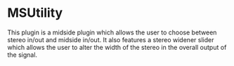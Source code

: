 # MSUtility   
This plugin is a midside plugin which allows the user to choose between stereo in/out and midside in/out. It also features a stereo widener slider which allows the user to alter the width of the stereo in the overall output of the signal. 
